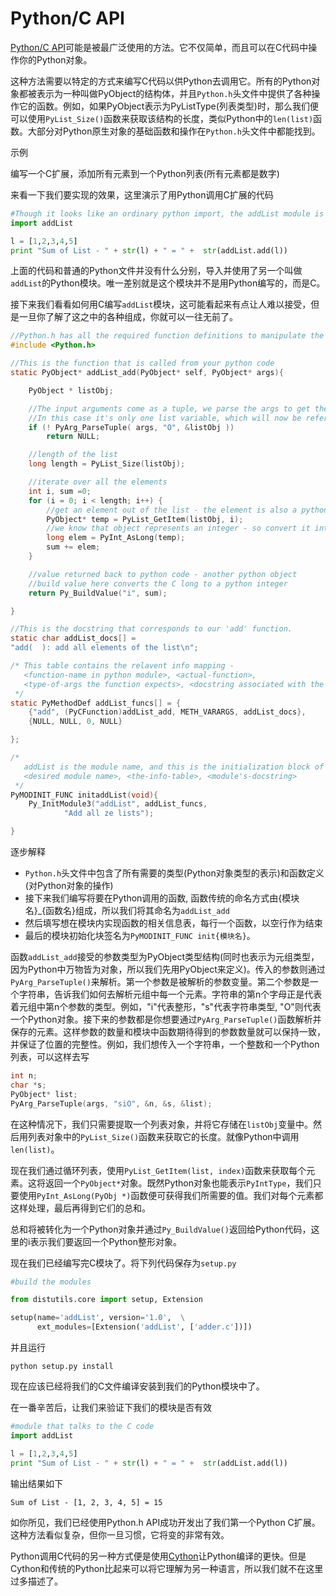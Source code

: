 # Python/C API

[Python/C API](https://docs.python.org/2/c-api/)可能是被最广泛使用的方法。它不仅简单，而且可以在C代码中操作你的Python对象。

这种方法需要以特定的方式来编写C代码以供Python去调用它。所有的Python对象都被表示为一种叫做PyObject的结构体，并且```Python.h```头文件中提供了各种操作它的函数。例如，如果PyObject表示为PyListType(列表类型)时，那么我们便可以使用```PyList_Size()```函数来获取该结构的长度，类似Python中的```len(list)```函数。大部分对Python原生对象的基础函数和操作在```Python.h```头文件中都能找到。

示例

编写一个C扩展，添加所有元素到一个Python列表(所有元素都是数字)

来看一下我们要实现的效果，这里演示了用Python调用C扩展的代码
```Python
#Though it looks like an ordinary python import, the addList module is implemented in C
import addList

l = [1,2,3,4,5]
print "Sum of List - " + str(l) + " = " +  str(addList.add(l))

```

上面的代码和普通的Python文件并没有什么分别，导入并使用了另一个叫做```addList```的Python模块。唯一差别就是这个模块并不是用Python编写的，而是C。

接下来我们看看如何用C编写```addList```模块，这可能看起来有点让人难以接受，但是一旦你了解了这之中的各种组成，你就可以一往无前了。

```C
//Python.h has all the required function definitions to manipulate the Python objects
#include <Python.h>

//This is the function that is called from your python code
static PyObject* addList_add(PyObject* self, PyObject* args){

    PyObject * listObj;

    //The input arguments come as a tuple, we parse the args to get the various variables
    //In this case it's only one list variable, which will now be referenced by listObj
    if (! PyArg_ParseTuple( args, "O", &listObj ))
        return NULL;

    //length of the list
    long length = PyList_Size(listObj);

    //iterate over all the elements
    int i, sum =0;
    for (i = 0; i < length; i++) {
        //get an element out of the list - the element is also a python objects
        PyObject* temp = PyList_GetItem(listObj, i);
        //we know that object represents an integer - so convert it into C long
        long elem = PyInt_AsLong(temp);
        sum += elem;
    }

    //value returned back to python code - another python object
    //build value here converts the C long to a python integer
    return Py_BuildValue("i", sum);

}

//This is the docstring that corresponds to our 'add' function.
static char addList_docs[] =
"add(  ): add all elements of the list\n";

/* This table contains the relavent info mapping -
   <function-name in python module>, <actual-function>,
   <type-of-args the function expects>, <docstring associated with the function>
 */
static PyMethodDef addList_funcs[] = {
    {"add", (PyCFunction)addList_add, METH_VARARGS, addList_docs},
    {NULL, NULL, 0, NULL}

};

/*
   addList is the module name, and this is the initialization block of the module.
   <desired module name>, <the-info-table>, <module's-docstring>
 */
PyMODINIT_FUNC initaddList(void){
    Py_InitModule3("addList", addList_funcs,
            "Add all ze lists");

}

```

逐步解释
- ```Python.h```头文件中包含了所有需要的类型(Python对象类型的表示)和函数定义(对Python对象的操作)
- 接下来我们编写将要在Python调用的函数, 函数传统的命名方式由{模块名}_{函数名}组成，所以我们将其命名为```addList_add```   
- 然后填写想在模块内实现函数的相关信息表，每行一个函数，以空行作为结束
- 最后的模块初始化块签名为```PyMODINIT_FUNC init{模块名}```。

函数```addList_add```接受的参数类型为PyObject类型结构(同时也表示为元组类型，因为Python中万物皆为对象，所以我们先用PyObject来定义)。传入的参数则通过```PyArg_ParseTuple()```来解析。第一个参数是被解析的参数变量。第二个参数是一个字符串，告诉我们如何去解析元组中每一个元素。字符串的第n个字母正是代表着元组中第n个参数的类型。例如，"i"代表整形，"s"代表字符串类型, "O"则代表一个Python对象。接下来的参数都是你想要通过```PyArg_ParseTuple()```函数解析并保存的元素。这样参数的数量和模块中函数期待得到的参数数量就可以保持一致，并保证了位置的完整性。例如，我们想传入一个字符串，一个整数和一个Python列表，可以这样去写
```C
int n;
char *s;
PyObject* list;
PyArg_ParseTuple(args, "siO", &n, &s, &list);

```

在这种情况下，我们只需要提取一个列表对象，并将它存储在```listObj```变量中。然后用列表对象中的```PyList_Size()```函数来获取它的长度。就像Python中调用```len(list)```。

现在我们通过循环列表，使用```PyList_GetItem(list, index)```函数来获取每个元素。这将返回一个```PyObject*```对象。既然Python对象也能表示```PyIntType```，我们只要使用```PyInt_AsLong(PyObj *)```函数便可获得我们所需要的值。我们对每个元素都这样处理，最后再得到它们的总和。

总和将被转化为一个Python对象并通过```Py_BuildValue()```返回给Python代码，这里的i表示我们要返回一个Python整形对象。

现在我们已经编写完C模块了。将下列代码保存为```setup.py```
```Python
#build the modules

from distutils.core import setup, Extension

setup(name='addList', version='1.0',  \
      ext_modules=[Extension('addList', ['adder.c'])])
```

并且运行
```Shell
python setup.py install

```

现在应该已经将我们的C文件编译安装到我们的Python模块中了。

在一番辛苦后，让我们来验证下我们的模块是否有效
```Python
#module that talks to the C code
import addList

l = [1,2,3,4,5]
print "Sum of List - " + str(l) + " = " +  str(addList.add(l))
```

输出结果如下
```
Sum of List - [1, 2, 3, 4, 5] = 15

```

如你所见，我们已经使用Python.h API成功开发出了我们第一个Python C扩展。这种方法看似复杂，但你一旦习惯，它将变的非常有效。

Python调用C代码的另一种方式便是使用[Cython](http://cython.org/)让Python编译的更快。但是Cython和传统的Python比起来可以将它理解为另一种语言，所以我们就不在这里过多描述了。
